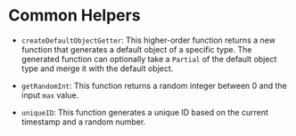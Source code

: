 # Common Helpers

- `createDefaultObjectGetter`: This higher-order function returns a new function that generates a default object of a specific type. The generated function can optionally take a `Partial` of the default object type and merge it with the default object.

- `getRandomInt`: This function returns a random integer between 0 and the input `max` value.

- `uniqueID`: This function generates a unique ID based on the current timestamp and a random number.

